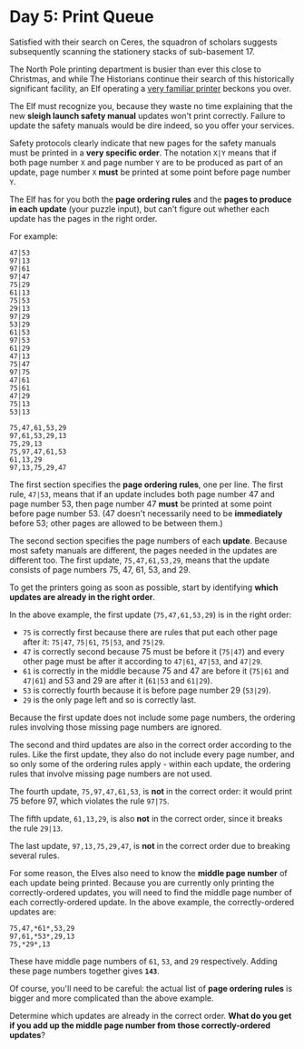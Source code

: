 # Day 5: Print Queue

Satisfied with their search on Ceres, the squadron of scholars suggests subsequently scanning the stationery stacks of 
sub-basement 17.

The North Pole printing department is busier than ever this close to Christmas, and while The Historians continue their 
search of this historically significant facility, an Elf operating a 
[very familiar printer](https://adventofcode.com/2017/day/1) beckons you over.

The Elf must recognize you, because they waste no time explaining that the new **sleigh launch safety manual** updates 
won't print correctly. Failure to update the safety manuals would be dire indeed, so you offer your services.

Safety protocols clearly indicate that new pages for the safety manuals must be printed in a **very specific order**. 
The notation `X|Y` means that if both page number `X` and page number `Y` are to be produced as part of an update, page 
number `X` **must** be printed at some point before page number `Y`.

The Elf has for you both the **page ordering rules** and the **pages to produce in each update** (your puzzle input), 
but can't figure out whether each update has the pages in the right order.

For example:
```
47|53
97|13
97|61
97|47
75|29
61|13
75|53
29|13
97|29
53|29
61|53
97|53
61|29
47|13
75|47
97|75
47|61
75|61
47|29
75|13
53|13

75,47,61,53,29
97,61,53,29,13
75,29,13
75,97,47,61,53
61,13,29
97,13,75,29,47
```
The first section specifies the **page ordering rules**, one per line. The first rule, `47|53`, means that if an update 
includes both page number 47 and page number 53, then page number 47 **must** be printed at some point before page 
number 53. (47 doesn't necessarily need to be **immediately** before 53; other pages are allowed to be between them.)

The second section specifies the page numbers of each **update**. Because most safety manuals are different, the pages 
needed in the updates are different too. The first update, `75,47,61,53,29`, means that the update consists of page 
numbers 75, 47, 61, 53, and 29.

To get the printers going as soon as possible, start by identifying **which updates are already in the right order**.

In the above example, the first update (`75,47,61,53,29`) is in the right order:
* `75` is correctly first because there are rules that put each other page after it: `75|47`, `75|61`, `75|53`, and 
`75|29`.
* `47` is correctly second because 75 must be before it (`75|47`) and every other page must be after it according to 
`47|61`, `47|53`, and `47|29`.
* `61` is correctly in the middle because 75 and 47 are before it (`75|61` and `47|61`) and 53 and 29 are after it 
(`61|53` and `61|29`).
* `53` is correctly fourth because it is before page number 29 (`53|29`).
* `29` is the only page left and so is correctly last.

Because the first update does not include some page numbers, the ordering rules involving those missing page numbers are 
ignored.

The second and third updates are also in the correct order according to the rules. Like the first update, they also do 
not include every page number, and so only some of the ordering rules apply - within each update, the ordering rules 
that involve missing page numbers are not used.

The fourth update, `75,97,47,61,53`, is **not** in the correct order: it would print 75 before 97, which violates the 
rule `97|75`.

The fifth update, `61,13,29`, is also **not** in the correct order, since it breaks the rule `29|13`.

The last update, `97,13,75,29,47`, is **not** in the correct order due to breaking several rules.

For some reason, the Elves also need to know the **middle page number** of each update being printed. Because you are 
currently only printing the correctly-ordered updates, you will need to find the middle page number of each 
correctly-ordered update. In the above example, the correctly-ordered updates are:
```
75,47,*61*,53,29
97,61,*53*,29,13
75,*29*,13
```
These have middle page numbers of `61`, `53`, and `29` respectively. Adding these page numbers together gives **`143`**.

Of course, you'll need to be careful: the actual list of **page ordering rules** is bigger and more complicated than the 
above example.

Determine which updates are already in the correct order. **What do you get if you add up the middle page number from 
those correctly-ordered updates**?